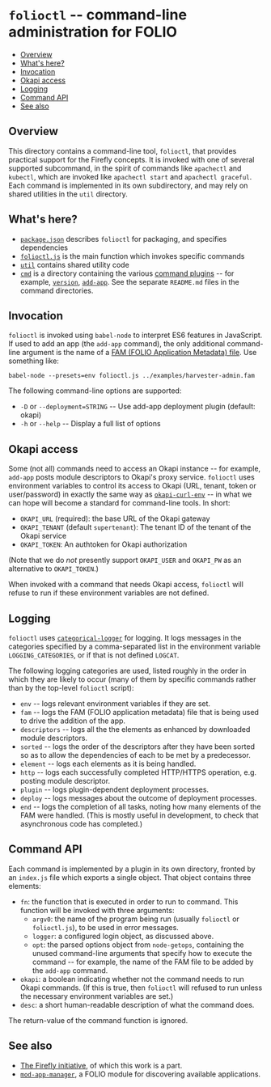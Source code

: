 # `folioctl` -- command-line administration for FOLIO

<!-- md2toc -l 2 README.md -->
* [Overview](#overview)
* [What's here?](#whats-here)
* [Invocation](#invocation)
* [Okapi access](#okapi-access)
* [Logging](#logging)
* [Command API](#command-api)
* [See also](#see-also)


## Overview

This directory contains a command-line tool, `folioctl`, that provides practical support for the Firefly concepts. It is invoked with one of several supported subcommand, in the spirit of commands like `apachectl` and `kubectl`, which are invoked like `apachectl start` and `apachectl graceful`. Each command is implemented in its own subdirectory, and may rely on shared utilities in the `util` directory.


## What's here?

* [`package.json`](package.json) describes `folioctl` for packaging, and specifies dependencies
* [`folioctl.js`](folioctl.js) is the main function which invokes specific commands
* [`util`](util) contains shared utility code
* [`cmd`](cmd) is a directory containing the various [command plugins](#command-apis) -- for example,
[`version`](version),
[`add-app`](add-app).
See the separate `README.md` files in the command directories.


## Invocation

`folioctl` is invoked using `babel-node` to interpret ES6 features in JavaScript. If used to add an app (the `add-app` command), the only additional command-line argument is the name of a [FAM (FOLIO Application Metadata) file](../doc/folio-app-metadata.md). Use something like:

	babel-node --presets=env folioctl.js ../examples/harvester-admin.fam

The following command-line options are supported:

* `-D` or `--deployment=STRING` -- Use add-app deployment plugin (default: okapi)
* `-h` or `--help` -- Display a full list of options


## Okapi access

Some (not all) commands need to access an Okapi instance -- for example, `add-app` posts module descriptors to Okapi's proxy service. `folioctl` uses environment variables to control its access to Okapi (URL, tenant, token or user/password) in exactly the same way as [`okapi-curl-env`](https://github.com/folio-org/folio-tools/tree/master/okapi-curl-env) -- in what we can hope will become a standard for command-line tools. In short:

* `OKAPI_URL` (required): the base URL of the Okapi gateway
* `OKAPI_TENANT` (default `supertenant`): The tenant ID of the tenant of the Okapi service
* `OKAPI_TOKEN`: An authtoken for Okapi authorization

(Note that we do _not_ presently support `OKAPI_USER` and `OKAPI_PW` as an alternative to `OKAPI_TOKEN`.)

When invoked with a command that needs Okapi access, `folioctl` will refuse to run if these environment variables are not defined.


## Logging

`folioctl` uses [`categorical-logger`](https://github.com/openlibraryenvironment/categorical-logger) for logging. It logs messages in the categories specified by a comma-separated list in the environment variable `LOGGING_CATEGORIES`, or if that is not defined `LOGCAT`.

The following logging categories are used, listed roughly in the order in which they are likely to occur (many of them by specific commands rather than by the top-level `folioctl` script):

* `env` -- logs relevant environment variables if they are set.
* `fam` -- logs the FAM (FOLIO application metadata) file that is being used to drive the addition of the app.
* `descriptors` -- logs all the the elements as enhanced by downloaded module descriptors.
* `sorted` -- logs the order of the descriptors after they have been sorted so as to allow the dependencies of each to be met by a predecessor.
* `element` -- logs each elements as it is being handled.
* `http` -- logs each successfully completed HTTP/HTTPS operation, e.g. posting module descriptor.
* `plugin` -- logs plugin-dependent deployment processes.
* `deploy` -- logs messages about the outcome of deployment processes.
* `end` -- logs the completion of all tasks, noting how many elements of the FAM were handled. (This is mostly useful in development, to check that asynchronous code has completed.)


## Command API

Each command is implemented by a plugin in its own directory, fronted by an `index.js` file which exports a single object. That object contains three elements:
* `fn`: the function that is executed in order to run to command. This function will be invoked with three arguments:
  * `argv0`: the name of the program being run (usually `folioctl` or `folioctl.js`), to be used in error messages.
  * `logger`: a configured login object, as discussed above.
  * `opt`: the parsed options object from `node-getops`, containing the unused command-line arguments that specify how to execute the command -- for example, the name of the FAM file to be added by the	`add-app` command.
* `okapi`: a boolean indicating whether not the command needs to run Okapi commands. (If this is true, then `folioctl` will refused to run unless the necessary environment variables are set.)
* `desc`: a short human-readable description of what the command does.

The return-value of the command function is ignored.


## See also

* [The Firefly initiative](https://github.com/MikeTaylor/firefly), of which this work is a part.
* [`mod-app-manager`](https://github.com/MikeTaylor/mod-app-manager), a FOLIO module for discovering available applications.


